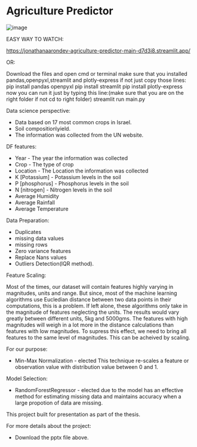 # Agriculture Predictor

![image](https://user-images.githubusercontent.com/109544498/224578539-6d78382a-e1ba-43df-ab33-9b3957bfc364.png)


EASY WAY TO WATCH:

https://jonathanaarondev-agriculture-predictor-main-d7d3i8.streamlit.app/

OR:

Download the files and open cmd or terminal make sure that you installed pandas,openpyxl,streamlit and plotly-express if not just copy those lines: pip install pandas openpyxl pip install streamlit pip install plotly-express now you can run it just by typing this line:(make sure that you are on the right folder if not cd to right folder) streamlit run main.py

Data science perspective:

- Data based on 17 most common crops in Israel.
- Soil composition\yield.
- The information was collected from the UN website.

DF features:

- Year - The year the information was collected
- Crop - The type of crop
- Location - The Location the information was collected
- K [Potassium] - Potassium levels in the soil
- P [phosphorus] - Phosphorus levels in the soil
- N [nitrogen] - Nitrogen levels in the soil
- Average Humidity
- Average Rainfall
- Average Temperature

Data Preparation:

 - Duplicates
 - missing data values
 - missing rows
 - Zero variance features
 - Replace Nans values
 - Outliers Detection(IQR method).

Feature Scaling:

Most of the times, our dataset will contain features highly varying in magnitudes, units and range. But since, most of the machine learning algorithms use Eucledian distance between two data points in their computations, this is a problem.
If left alone, these algorithms only take in the magnitude of features neglecting the units. The results would vary greatly between different units, 5kg and 5000gms. The features with high magnitudes will weigh in a lot more in the distance calculations than features with low magnitudes.
To supress this effect, we need to bring all features to the same level of magnitudes. This can be acheived by scaling.

For our purpose:
- Min-Max Normalization - elected This technique re-scales a feature or observation value with distribution value between 0 and 1.

Model Selection:

- RandomForestRegressor - elected due to the model has an effective method for estimating missing data and maintains accuracy when a large propotion of data are missing. 

This project built for presentation as part of the thesis.


For more details about the project:

- Download the pptx file above.

